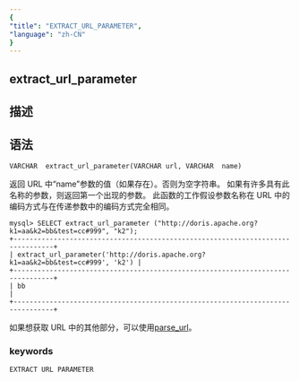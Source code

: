 ```yaml
---
{
"title": "EXTRACT_URL_PARAMETER",
"language": "zh-CN"
}
---
```


<!-- 
Licensed to the Apache Software Foundation (ASF) under one
or more contributor license agreements.  See the NOTICE 
file
distributed with this work for additional information
regarding copyright ownership.  The ASF licenses this file
to you under the Apache License, Version 2.0 (the
"License"); you may not use this file except in compliance
with the License.  You may obtain a copy of the License at

  http://www.apache.org/licenses/LICENSE-2.0

Unless required by applicable law or agreed to in writing,
software distributed under the License is distributed on 
an
"AS IS" BASIS, WITHOUT WARRANTIES OR CONDITIONS OF ANY
KIND, either express or implied.  See the License for the
specific language governing permissions and limitations
under the License.
-->

## extract_url_parameter
## 描述
## 语法

`VARCHAR  extract_url_parameter(VARCHAR url, VARCHAR  name)`


返回 URL 中“name”参数的值（如果存在）。否则为空字符串。
如果有许多具有此名称的参数，则返回第一个出现的参数。
此函数的工作假设参数名称在 URL 中的编码方式与在传递参数中的编码方式完全相同。

```
mysql> SELECT extract_url_parameter ("http://doris.apache.org?k1=aa&k2=bb&test=cc#999", "k2");
+--------------------------------------------------------------------------------+
| extract_url_parameter('http://doris.apache.org?k1=aa&k2=bb&test=cc#999', 'k2') |
+--------------------------------------------------------------------------------+
| bb                                                                             |
+--------------------------------------------------------------------------------+
```

如果想获取 URL 中的其他部分，可以使用[parse_url](./parse_url.md)。

### keywords
    EXTRACT URL PARAMETER
